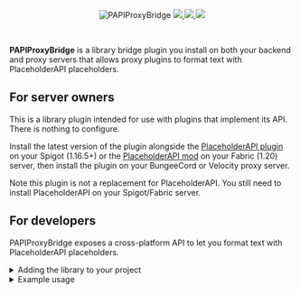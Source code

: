 <!--suppress ALL -->
<p align="center">
    <img src="images/banner.png" alt="PAPIProxyBridge" />
    <a href="https://github.com/WiIIiam278/PAPIProxyBridge/actions/workflows/ci.yml">
        <img src="https://img.shields.io/github/actions/workflow/status/WiIIiam278/PAPIProxyBridge/ci.yml?branch=master&logo=github"/>
    </a>
    <a href="https://repo.william278.net/#releases/net/william278/papiproxybridge">
        <img src="https://repo.william278.net/api/badge/latest/releases/net/william278/papiproxybridge?color=00fb9a&name=Maven&prefix=v" />
    </a> 
    <a href="https://discord.gg/tVYhJfyDWG">
        <img src="https://img.shields.io/discord/818135932103557162.svg?label=&logo=discord&logoColor=fff&color=7389D8&labelColor=6A7EC2" />
    </a>
</p>
<br/>

**PAPIProxyBridge** is a library bridge plugin you install on both your backend and proxy servers that allows proxy plugins to format text with PlaceholderAPI placeholders.

## For server owners
This is a library plugin intended for use with plugins that implement its API. There is nothing to configure.

Install the latest version of the plugin alongside the [PlaceholderAPI plugin](https://www.spigotmc.org/resources/placeholderapi.6245/) on your Spigot (1.16.5+) or the [PlaceholderAPI mod](https://placeholders.pb4.eu/) on your Fabric (1.20) server, then install the plugin on your BungeeCord or Velocity proxy server.

Note this plugin is not a replacement for PlaceholderAPI. You still need to install PlaceholderAPI on your Spigot/Fabric server.

## For developers
PAPIProxyBridge exposes a cross-platform API to let you format text with PlaceholderAPI placeholders.

<details>
<summary>Adding the library to your project</summary>

PAPIProxyBridge is available on `repo.william278.net` ([view javadocs here](https://repo.william278.net/javadoc/releases/net/william278/papiproxybridge/latest)). First, add the maven repository to your `build.gradle`:
```groovy
repositories {
    maven { url 'https://repo.william278.net/releases/' }
}
```

Then add the dependency:
```groovy
dependencies {
    implementation 'net.william278:papiproxybridge:1.7
}
```

</details>

<details>
<summary>Example usage</summary>

The `PlaceholderAPI` class exposes the API for formatting placeholders. At the moment, only singleton non-bracketed placeholders are supported (more in the future).

Get an instance of the class with PlaceholderAPI.getInstance(), then use the `#formatPlaceholders` method to format a string with placeholders on a player (specified with UUID for cross-platform simplicity). 

The method returns a [CompletableFuture](https://www.baeldung.com/java-completablefuture) (since we don't want to lock threads while the proxy networks with players on the backend) that you can use to accept the formatted string.

```java
// Format a string with placeholders
final PlaceholderAPI api = PlaceholderAPI.createInstance();
final UUID player = player.getUniqueId();
api.formatPlaceholders("Hello %player_name%!", player).thenAccept(formatted -> {
    player.sendMessage(formatted);
});
```

Never invoke `#join()` on calls to `#formatPlaceholders`; this is unsafe.

PAPIProxyBridge caches resolved requests for 30000 milliseconds (30 seconds), to avoid causing excessive traffic over your server's network channels. You can adjust how long to cache requests for using the `PlaceholderAPI#setCacheExpiry(long)` method.

There also exists `#formatComponentPlaceholders`. This method allows you to supply a string containing placeholders and receive an adventure component containing the formatted text, which may contain formatting and chat events.
</details>
